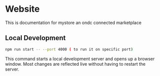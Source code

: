 # Website

This is documentation for mystore an ondc connected marketplace

## Local Development

```bash
npm run start -- --port 4000 ( to run it on specific port)

```

This command starts a local development server and opens up a browser window. Most changes are reflected live without having to restart the server.

